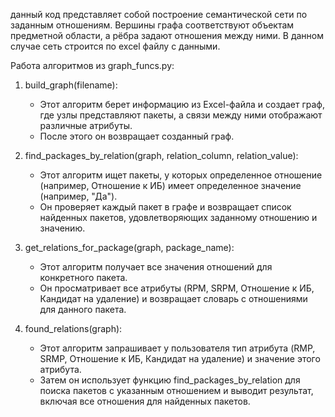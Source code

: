 данный код представляет собой построение семантической сети по заданным отношениям.
Вершины графа соответствуют объектам предметной области, а рёбра задают отношения между ними.
В данном случае сеть строится по excel файлу с данными.

Работа алгоритмов из graph_funcs.py:
1. build_graph(filename):
   - Этот алгоритм берет информацию из Excel-файла и создает граф, где узлы представляют пакеты, а связи между ними отображают различные атрибуты.
   - После этого он возвращает созданный граф.

2. find_packages_by_relation(graph, relation_column, relation_value):
   - Этот алгоритм ищет пакеты, у которых определенное отношение (например, Отношение к ИБ) имеет определенное значение (например, "Да").
   -  Он проверяет каждый пакет в графе и возвращает список найденных пакетов, удовлетворяющих заданному отношению и значению.

3. get_relations_for_package(graph, package_name):
   - Этот алгоритм получает все значения отношений для конкретного пакета.
   -  Он просматривает все атрибуты (RPM, SRPM, Отношение к ИБ, Кандидат на удаление) и возвращает словарь с отношениями для данного пакета.

4. found_relations(graph):
   - Этот алгоритм запрашивает у пользователя тип атрибута (RMP, SRMP, Отношение к ИБ, Кандидат на удаление) и значение этого атрибута.
   -  Затем он использует функцию find_packages_by_relation для поиска пакетов с указанным отношением и выводит результат, включая все отношения для найденных пакетов.
